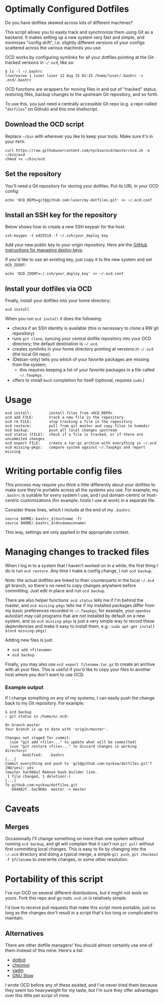 # Optimally Configured Dotfiles

Do you have dotfiles skewed across lots of different machines?

This script allows you to easily track and synchronize them using Git as a backend. It makes
setting up a new system very fast and simple, and minimizes "config drift", i.e. slightly
different versions of your configs scattered across the various machines you use.

OCD works by configuring symlinks for all your dotfiles pointing at the Git-tracked versions in `~/.ocd`, like so:
```
$ ls -l ~/.bashrc
lrwxrwxrwx 1 luser luser 12 Aug 25 02:25 /home/luser/.bashrc -> .ocd/.bashrc
```

OCD functions are wrappers for moving files in and out of "tracked" status,
restoring files, backup changes to the upstream Git repository, and so forth.

To use this, you just need a centrally accessible Git repo (e.g. a repo called "`dotfiles`"
on Github) and this one shellscript.

## Download the OCD script
Replace `~/bin` with wherever you like to keep your tools. Make sure it's in your `PATH`.
```
curl https://raw.githubusercontent.com/nycksw/ocd/master/ocd.sh -o ~/bin/ocd
chmod +x ~/bin/ocd
```
## Set the repository
You'll need a Git repository for storing your dotfiles. Put its URL in your OCD config:
```
echo 'OCD_REPO=git@github.com:luser/my-dotfiles.git' >> ~/.ocd.conf
```
## Install an SSH key for the repository
Below shows how to create a new SSH keypair for the host. 
```
ssh-keygen -t ed25519 -f ~/.ssh/your_deploy_key
```

Add your new public key to your origin repository. Here are the
[GitHub instructions for managing deploy keys](https://docs.github.com/en/authentication/connecting-to-github-with-ssh/managing-deploy-keys).

If you'd like to use an existing key, just copy it to the new system and
set `OCD_IDENT`: 

```
echo 'OCD_IDENT=~/.ssh/your_deploy_key' >> ~/.ocd.conf
```

## Install your dotfiles via OCD
Finally, install your dotfiles into your home directory:
```
ocd install
```
When you run `ocd install` it does the following:

  * checks if an SSH identity is available (this is necessary to clone a RW git repository)
  * runs `git clone`, syncing your central dotfile repository into your OCD directory; the default destination is `~/.ocd`.
  * creates symlinks in your home directory pointing at versions in `~/.ocd` (the local Git repo).
  * (Debian-only) tells you which of your favorite packages are missing from the system;
    * this requires keeping a list of your favorite packages in a file called `~/.favpkgs`.
  * offers to install `bash` completion for itself (optional, requires `sudo`.)

# Usage
```
ocd install:        install files from <OCD_REPO>
ocd add FILE:       track a new file in the repository
ocd rm FILE:        stop tracking a file in the repository
ocd restore:        pull from git master and copy files to homedir
ocd backup:         push all local changes upstream
ocd status [FILE]:  check if a file is tracked, or if there are uncommited changes
ocd export FILE:    create a tar.gz archive with everything in ~/.ocd
ocd missing-pkgs:   compare system against ~/.favpkgs and report missing
```

# Writing portable config files

This process may require you think a little differently about your dotfiles to
make sure they're portable across all the systems you use. For example, my
`.bashrc` is suitable for *every* system I use, and I put domain-centric or
host-centric customizations (for example, hosts I use at work) in a separate file.

Consider these lines, which I include at the end of my `.bashrc`:

```
source $HOME/.bashrc_$(hostname -f)
source $HOME/.bashrc_$(dnsdomainname)
```

This way, settings are only applied in the appropriate context.

# Managing changes to tracked files

When I log in to a system that I haven't worked on in a while, the first thing
I do is run `ocd restore`. Any time I make a config change, I run `ocd backup`.

*Note*: the actual dotfiles are linked to their counterparts in the
local `~/.ocd` git branch, so there's no need to copy changes anywhere before
committing. Just edit in place and run `ocd backup`.

There are also helper functions: `ocd status` tells me if I'm behind the
master, and `ocd missing-pkgs` tells me if my installed
packages differ from my basic preferences recorded in `~/.favpkgs`; for
example, your `openbox` autostart may call programs that are not installed
by default on a new system, and so `ocd missing-pkgs` is just a very simple way
to record these dependencies and make it easy to install them, e.g.: `sudo
apt-get install $(ocd missing-pkgs)`

Adding new files is just:
  * `ocd add <filename>`
  * `ocd backup`

Finally, you may also use `ocd export filename.tar.gz` to create an archive
with all your files. This is useful if you'd like to copy your files to
another host where you don't want to use OCD.

### Example output

If I change something on any of my systems, I can easily push the change
back to my Git repository. For example:

```
$ ocd backup
✓ git status in /home/e/.ocd:

On branch master
Your branch is up to date with 'origin/master'.

Changes not staged for commit:
  (use "git add <file>..." to update what will be committed)
  (use "git restore <file>..." to discard changes in working directory)
        modified:   .bashrc
[...]
Commit everything and push to 'git@github.com:nycksw/dotfiles.git'? [NO/yes]: yes
[master 5ac968a] Remove bash builder line.
 1 file changed, 1 deletion(-)
[...]
To github.com:nycksw/dotfiles.git
   684882f..5ac968a  master -> master
```

# Caveats

## Merges
Occasionally I'll change something on more than one system without
running `ocd backup`, and git will complain that it can't run `git pull` without
first committing local changes. This is easy to fix by changing into the `~/.ocd` 
directory and doing a typical merge, a simple `git push`, `git checkout -f $filename`
to overwrite changes, or some other resolution.

# Portability of this script

I've run OCD on several different distributions, but it might not work on
yours. Fork this repo and go nuts. `ocd.sh` is relatively simple.

I'd love to receive pull requests that make this script more portable, just so long as
the changes don't result in a script that's too long or complicated to maintain.

## Alternatives

There are other dotfile managers! You should almost certainly use one of them instead of
this mine. Here's a list:

* [dotbot](https://github.com/anishathalye/dotbot)
* [chezmoi](https://www.chezmoi.io/why-use-chezmoi/)
* [yadm](https://yadm.io/)
* [GNU Stow](https://www.gnu.org/software/stow/)

 I wrote OCD before any of these existed, and I've never tried them because they seem too
 heavyweight for my taste, but I'm sure they offer advantages over this little pet script
 of mine.
